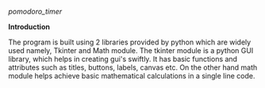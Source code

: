 *pomodoro_timer*


**Introduction**

The program is built using 2 libraries provided by python which are widely used namely, Tkinter and Math module. 
The tkinter module is a python GUI library, which helps in creating gui's swiftly. It has basic functions and attributes such as titles, buttons, labels, canvas etc. 
On the other hand math module helps achieve basic mathematical calculations in a single line code. 


